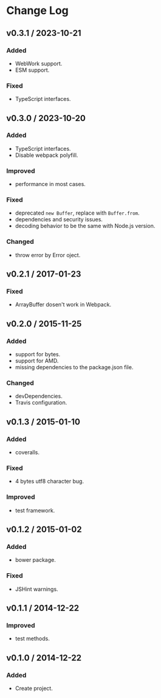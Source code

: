 # Change Log

## v0.3.1 / 2023-10-21
### Added
- WebWork support.
- ESM support.

### Fixed
- TypeScript interfaces.

## v0.3.0 / 2023-10-20
### Added
- TypeScript interfaces.
- Disable webpack polyfill.

### Improved
- performance in most cases.

### Fixed
- deprecated `new Buffer`, replace with `Buffer.from`.
- dependencies and security issues.
- decoding behavior to be the same with Node.js version.

### Changed
- throw error by Error oject.

## v0.2.1 / 2017-01-23
### Fixed
- ArrayBuffer dosen't work in Webpack.

## v0.2.0 / 2015-11-25
### Added
- support for bytes.
- support for AMD.
- missing dependencies to the package.json file.

### Changed
- devDependencies.
- Travis configuration.

## v0.1.3 / 2015-01-10
### Added
- coveralls.

### Fixed
- 4 bytes utf8 character bug.

### Improved
- test framework.

## v0.1.2 / 2015-01-02
### Added
- bower package.

### Fixed
- JSHint warnings.

## v0.1.1 / 2014-12-22
### Improved
- test methods.

## v0.1.0 / 2014-12-22
### Added
- Create project.
